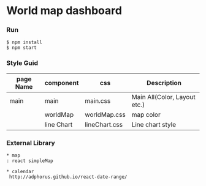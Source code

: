 # World map dashboard

### Run 
```
$ npm install
$ npm start
```

### Style Guid

| page Name | component  | css           | Description                  |
|-----------|------------|---------------|------------------------------|
| main      | main       | main.css      | Main All(Color, Layout etc.) |
|           | worldMap   | worldMap.css  | map color                  |
|           | line Chart | lineChart.css | Line chart style            |

### External Library

    * map
    : react simpleMap
    
    * calendar
     http://adphorus.github.io/react-date-range/